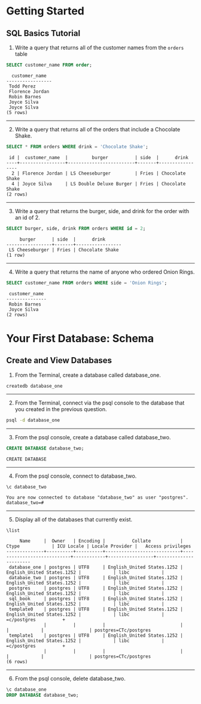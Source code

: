 # Getting Started
## SQL Basics Tutorial
1. Write a query that returns all of the customer names from the `orders` table

```sql
SELECT customer_name FROM order;
```

```
  customer_name
-----------------
 Todd Perez
 Florence Jordan
 Robin Barnes
 Joyce Silva
 Joyce Silva
(5 rows)
```
---

2. Write a query that returns all of the orders that include a Chocolate Shake.

```sql
SELECT * FROM orders WHERE drink = 'Chocolate Shake';
```

```
 id |  customer_name  |         burger          | side  |      drink
----+-----------------+-------------------------+-------+-----------------
  2 | Florence Jordan | LS Cheeseburger         | Fries | Chocolate Shake
  4 | Joyce Silva     | LS Double Deluxe Burger | Fries | Chocolate Shake
(2 rows)
```
---

3. Write a query that returns the burger, side, and drink for the order with an id of 2.

```sql
SELECT burger, side, drink FROM orders WHERE id = 2;
```

```
     burger      | side  |      drink
-----------------+-------+-----------------
 LS Cheeseburger | Fries | Chocolate Shake
(1 row)
```
---

4. Write a query that returns the name of anyone who ordered Onion Rings.

```sql
SELECT customer_name FROM orders WHERE side = 'Onion Rings';
```

```
 customer_name
---------------
 Robin Barnes
 Joyce Silva
(2 rows)
```

# Your First Database: Schema
## Create and View Databases
1. From the Terminal, create a database called database_one.

```bash
createdb database_one
```
---

2. From the Terminal, connect via the psql console to the database that you created in the previous question.

```bash
psql -d database_one
```
---

3. From the psql console, create a database called database_two.

```SQL
CREATE DATABASE database_two;
```

```
CREATE DATABASE
```
---

4. From the psql console, connect to database_two.

```
\c database_two
```

```
You are now connected to database "database_two" as user "postgres".
database_two=#
```
---
5. Display all of the databases that currently exist.

```
\list
```

```
     Name     |  Owner   | Encoding |          Collate           |           Ctype            | ICU Locale | Locale Provider |   Access privileges
--------------+----------+----------+----------------------------+----------------------------+------------+-----------------+-----------------------
 database_one | postgres | UTF8     | English_United States.1252 | English_United States.1252 |            | libc            |
 database_two | postgres | UTF8     | English_United States.1252 | English_United States.1252 |            | libc            |
 postgres     | postgres | UTF8     | English_United States.1252 | English_United States.1252 |            | libc            |
 sql_book     | postgres | UTF8     | English_United States.1252 | English_United States.1252 |            | libc            |
 template0    | postgres | UTF8     | English_United States.1252 | English_United States.1252 |            | libc            | =c/postgres          +
              |          |          |                            |                            |            |                 | postgres=CTc/postgres
 template1    | postgres | UTF8     | English_United States.1252 | English_United States.1252 |            | libc            | =c/postgres          +
              |          |          |                            |                            |            |                 | postgres=CTc/postgres
(6 rows)
```
---

6. From the psql console, delete database_two.

```sql
\c database_one
DROP DATABASE database_two;
```
